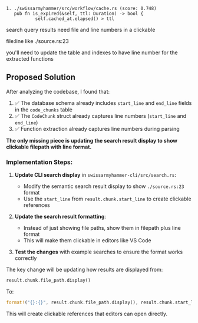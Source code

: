 ```
1. ./swissarmyhammer/src/workflow/cache.rs (score: 0.748)
   pub fn is_expired(&self, ttl: Duration) -> bool {
           self.cached_at.elapsed() > ttl
```

search query results need file and line numbers in a clickable

file:line like ./source.rs:23

you'll need to update the table and indexes to have line number for the extracted functions

## Proposed Solution

After analyzing the codebase, I found that:

1. ✅ The database schema already includes `start_line` and `end_line` fields in the `code_chunks` table
2. ✅ The `CodeChunk` struct already captures line numbers (`start_line` and `end_line`)
3. ✅ Function extraction already captures line numbers during parsing

**The only missing piece is updating the search result display to show clickable filepath with line format.**

### Implementation Steps:

1. **Update CLI search display** in `swissarmyhammer-cli/src/search.rs`:
   - Modify the semantic search result display to show `./source.rs:23` format
   - Use the `start_line` from `result.chunk.start_line` to create clickable references

2. **Update the search result formatting**:
   - Instead of just showing file paths, show them in filepath plus line format
   - This will make them clickable in editors like VS Code

3. **Test the changes** with example searches to ensure the format works correctly

The key change will be updating how results are displayed from:
```rust
result.chunk.file_path.display()
```

To:
```rust
format!("{}:{}", result.chunk.file_path.display(), result.chunk.start_line)
```

This will create clickable references that editors can open directly.